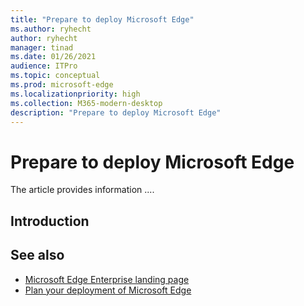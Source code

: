 ```yaml
---
title: "Prepare to deploy Microsoft Edge"
ms.author: ryhecht
author: ryhecht
manager: tinad
ms.date: 01/26/2021
audience: ITPro
ms.topic: conceptual
ms.prod: microsoft-edge
ms.localizationpriority: high
ms.collection: M365-modern-desktop
description: "Prepare to deploy Microsoft Edge"
---
```


# Prepare to deploy Microsoft Edge

The article provides information ....

## Introduction

## See also

- [Microsoft Edge Enterprise landing page](https://aka.ms/EdgeEnterprise)
- [Plan your deployment of Microsoft Edge](deploy-edge-plan-deployment.md)